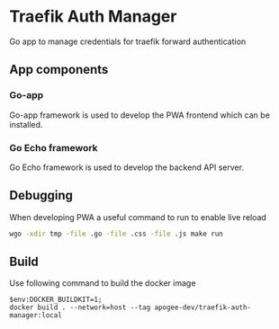 # Traefik Auth Manager

Go app to manage credentials for traefik forward authentication

## App components

### Go-app

Go-app framework is used to develop the PWA frontend which can be installed.

### Go Echo framework

Go Echo framework is used to develop the backend API server.

## Debugging

When developing PWA a useful command to run to enable live reload

```bash
wgo -xdir tmp -file .go -file .css -file .js make run
```

## Build

Use following command to build the docker image

```pwsh
$env:DOCKER_BUILDKIT=1;
docker build . --network=host --tag apogee-dev/traefik-auth-manager:local
```
